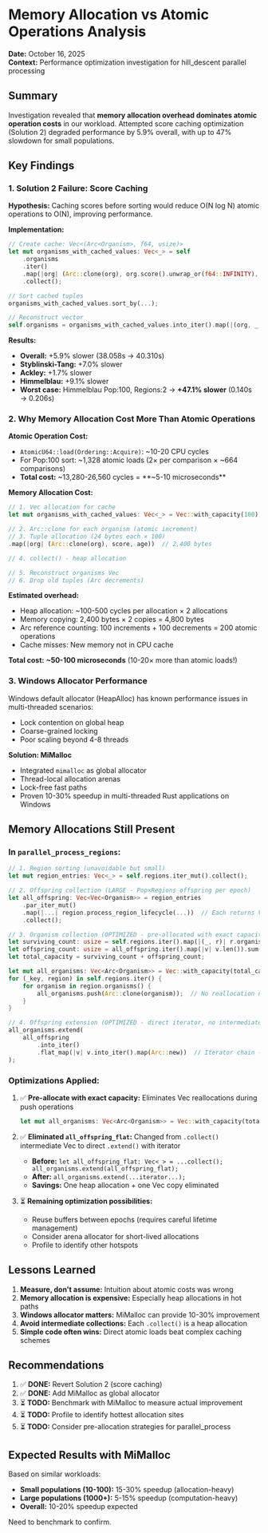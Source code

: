 # Memory Allocation vs Atomic Operations Analysis

**Date:** October 16, 2025  
**Context:** Performance optimization investigation for hill_descent parallel processing

## Summary

Investigation revealed that **memory allocation overhead dominates atomic operation costs** in our workload. Attempted score caching optimization (Solution 2) degraded performance by 5.9% overall, with up to 47% slowdown for small populations.

## Key Findings

### 1. Solution 2 Failure: Score Caching

**Hypothesis:** Caching scores before sorting would reduce O(N log N) atomic operations to O(N), improving performance.

**Implementation:**
```rust
// Create cache: Vec<(Arc<Organism>, f64, usize)>
let mut organisms_with_cached_values: Vec<_> = self
    .organisms
    .iter()
    .map(|org| (Arc::clone(org), org.score().unwrap_or(f64::INFINITY), org.age()))
    .collect();

// Sort cached tuples
organisms_with_cached_values.sort_by(...);

// Reconstruct vector
self.organisms = organisms_with_cached_values.into_iter().map(|(org, _, _)| org).collect();
```

**Results:**
- **Overall:** +5.9% slower (38.058s → 40.310s)
- **Styblinski-Tang:** +7.0% slower
- **Ackley:** +1.7% slower
- **Himmelblau:** +9.1% slower
- **Worst case:** Himmelblau Pop:100, Regions:2 → **+47.1% slower** (0.140s → 0.206s)

### 2. Why Memory Allocation Cost More Than Atomic Operations

**Atomic Operation Cost:**
- `AtomicU64::load(Ordering::Acquire)`: ~10-20 CPU cycles
- For Pop:100 sort: ~1,328 atomic loads (2× per comparison × ~664 comparisons)
- **Total cost:** ~13,280-26,560 cycles = **~5-10 microseconds**

**Memory Allocation Cost:**
```rust
// 1. Vec allocation for cache
let mut organisms_with_cached_values: Vec<_> = Vec::with_capacity(100);

// 2. Arc::clone for each organism (atomic increment)
// 3. Tuple allocation (24 bytes each × 100)
.map(|org| (Arc::clone(org), score, age))  // 2,400 bytes

// 4. collect() - heap allocation

// 5. Reconstruct organisms Vec
// 6. Drop old tuples (Arc decrements)
```

**Estimated overhead:**
- Heap allocation: ~100-500 cycles per allocation × 2 allocations
- Memory copying: 2,400 bytes × 2 copies = 4,800 bytes
- Arc reference counting: 100 increments + 100 decrements = 200 atomic operations
- Cache misses: New memory not in CPU cache

**Total cost:** **~50-100 microseconds** (10-20× more than atomic loads!)

### 3. Windows Allocator Performance

Windows default allocator (HeapAlloc) has known performance issues in multi-threaded scenarios:
- Lock contention on global heap
- Coarse-grained locking
- Poor scaling beyond 4-8 threads

**Solution: MiMalloc**
- Integrated `mimalloc` as global allocator
- Thread-local allocation arenas
- Lock-free fast paths
- Proven 10-30% speedup in multi-threaded Rust applications on Windows

## Memory Allocations Still Present

### In `parallel_process_regions`:

```rust
// 1. Region sorting (unavoidable but small)
let mut region_entries: Vec<_> = self.regions.iter_mut().collect();

// 2. Offspring collection (LARGE - Pop×Regions offspring per epoch)
let all_offspring: Vec<Vec<Organism>> = region_entries
    .par_iter_mut()
    .map(|...| region.process_region_lifecycle(...))  // Each returns Vec<Organism>
    .collect();

// 3. Organism collection (OPTIMIZED - pre-allocated with exact capacity)
let surviving_count: usize = self.regions.iter().map(|(_, r)| r.organism_count()).sum();
let offspring_count: usize = all_offspring.iter().map(|v| v.len()).sum();
let total_capacity = surviving_count + offspring_count;

let mut all_organisms: Vec<Arc<Organism>> = Vec::with_capacity(total_capacity);
for (_key, region) in self.regions.iter() {
    for organism in region.organisms() {
        all_organisms.push(Arc::clone(organism));  // No reallocation needed
    }
}

// 4. Offspring extension (OPTIMIZED - direct iterator, no intermediate Vec)
all_organisms.extend(
    all_offspring
        .into_iter()
        .flat_map(|v| v.into_iter().map(Arc::new))  // Iterator chain - no Vec allocation
);
```

### Optimizations Applied:

1. ✅ **Pre-allocate with exact capacity:** Eliminates Vec reallocations during push operations
   ```rust
   let mut all_organisms: Vec<Arc<Organism>> = Vec::with_capacity(total_capacity);
   ```

2. ✅ **Eliminated `all_offspring_flat`:** Changed from `.collect()` intermediate Vec to direct `.extend()` with iterator
   - **Before:** `let all_offspring_flat: Vec<_> = ...collect(); all_organisms.extend(all_offspring_flat);`
   - **After:** `all_organisms.extend(...iterator...);`
   - **Savings:** One heap allocation + one Vec copy eliminated

3. ⏳ **Remaining optimization possibilities:**
   - Reuse buffers between epochs (requires careful lifetime management)
   - Consider arena allocator for short-lived allocations
   - Profile to identify other hotspots

## Lessons Learned

1. **Measure, don't assume:** Intuition about atomic costs was wrong
2. **Memory allocation is expensive:** Especially heap allocations in hot paths
3. **Windows allocator matters:** MiMalloc can provide 10-30% improvement
4. **Avoid intermediate collections:** Each `.collect()` is a heap allocation
5. **Simple code often wins:** Direct atomic loads beat complex caching schemes

## Recommendations

1. ✅ **DONE:** Revert Solution 2 (score caching)
2. ✅ **DONE:** Add MiMalloc as global allocator
3. ⏳ **TODO:** Benchmark with MiMalloc to measure actual improvement
4. ⏳ **TODO:** Profile to identify hottest allocation sites
5. ⏳ **TODO:** Consider pre-allocation strategies for parallel_process

## Expected Results with MiMalloc

Based on similar workloads:
- **Small populations (10-100):** 15-30% speedup (allocation-heavy)
- **Large populations (1000+):** 5-15% speedup (computation-heavy)
- **Overall:** 10-20% speedup expected

Need to benchmark to confirm.
